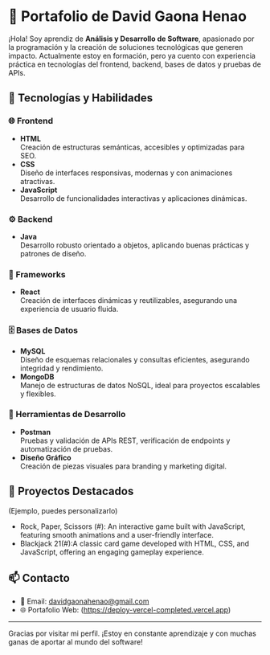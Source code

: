 # 💼 Portafolio de David Gaona Henao

¡Hola! Soy aprendiz de **Análisis y Desarrollo de Software**, apasionado por la programación y la creación de soluciones tecnológicas que generen impacto. Actualmente estoy en formación, pero ya cuento con experiencia práctica en tecnologías del frontend, backend, bases de datos y pruebas de APIs.

## 🚀 Tecnologías y Habilidades

### 🌐 Frontend
- **HTML**  
  Creación de estructuras semánticas, accesibles y optimizadas para SEO.
- **CSS**  
  Diseño de interfaces responsivas, modernas y con animaciones atractivas.
- **JavaScript**  
  Desarrollo de funcionalidades interactivas y aplicaciones dinámicas.

### ⚙️ Backend
- **Java**  
  Desarrollo robusto orientado a objetos, aplicando buenas prácticas y patrones de diseño.

### 📱 Frameworks
- **React**  
  Creación de interfaces dinámicas y reutilizables, asegurando una experiencia de usuario fluida.

### 🗄️ Bases de Datos
- **MySQL**  
  Diseño de esquemas relacionales y consultas eficientes, asegurando integridad y rendimiento.
- **MongoDB**  
  Manejo de estructuras de datos NoSQL, ideal para proyectos escalables y flexibles.

### 🧪 Herramientas de Desarrollo
- **Postman**  
  Pruebas y validación de APIs REST, verificación de endpoints y automatización de pruebas.
- **Diseño Gráfico**  
  Creación de piezas visuales para branding y marketing digital.

## 📂 Proyectos Destacados
(Ejemplo, puedes personalizarlo)
- Rock, Paper, Scissors (#): An interactive game built with JavaScript, featuring smooth animations and a user-friendly interface.
- Blackjack 21(#):A classic card game developed with HTML, CSS, and JavaScript, offering an engaging gameplay experience.

## 📫 Contacto

- 📧 Email: davidgaonahenao@gmail.com
- 🌐 Portafolio Web: (https://deploy-vercel-completed.vercel.app)

---

Gracias por visitar mi perfil. ¡Estoy en constante aprendizaje y con muchas ganas de aportar al mundo del software!

